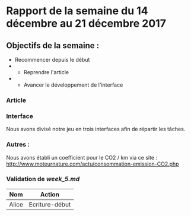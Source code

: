 
# Rapport de la semaine du 14 décembre au 21 décembre 2017

## Objectifs de la semaine : 
* Recommencer depuis le début
* * Reprendre l'article 
* * Avancer le développement de l'interface

### Article 

### Interface

Nous avons divisé notre jeu en trois interfaces afin de répartir les tâches. 

### Autres : 

Nous avons établi un coefficient pour le CO2 / km via ce site : 
http://www.moteurnature.com/actu/consommation-emission-CO2.php

### Validation de *week_5.md*
 
| Nom | Action |
| --- | ------ |
| Alice | Ecriture-début |

